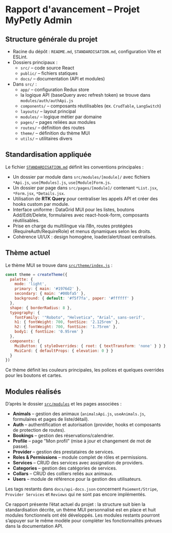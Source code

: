 # Rapport d'avancement – Projet MyPetly Admin

## Structure générale du projet

- Racine du dépôt : `README.md`, `STANDARDISATION.md`, configuration Vite et ESLint.
- Dossiers principaux :
  - `src/` – code source React
  - `public/` – fichiers statiques
  - `docs/` – documentation (API et modules)
- Dans `src/` :
  - `app/` – configuration Redux store
  - la logique API (baseQuery avec refresh token) se trouve dans `modules/auth/authApi.js`
  - `components/` – composants réutilisables (ex. `CrudTable`, `LangSwitch`)
  - `layouts/` – layout principal
  - `modules/` – logique métier par domaine
  - `pages/` – pages reliées aux modules
  - `routes/` – définition des routes
  - `theme/` – définition du thème MUI
  - `utils/` – utilitaires divers

## Standardisation appliquée

Le fichier [`STANDARDISATION.md`](../STANDARDISATION.md) définit les conventions principales :

- Un dossier par module dans `src/modules/[module]/` avec fichiers `*Api.js`, `use[Modules].js`, `use[Module]Form.js`.
- Un dossier par page dans `src/pages/[module]/` contenant `*List.jsx`, `*Form.jsx`, `*Details.jsx`.
- Utilisation de **RTK Query** pour centraliser les appels API et créer des hooks custom par module.
- Interface uniforme : DataGrid MUI pour les listes, boutons Add/Edit/Delete, formulaires avec react-hook-form, composants réutilisables.
- Prise en charge du multilingue via i18n, routes protégées (RequireAuth/RequireRole) et menus dynamiques selon les droits.
- Cohérence UI/UX : design homogène, loader/alert/toast centralisés.

## Thème actuel

Le thème MUI se trouve dans [`src/theme/index.js`](../src/theme/index.js) :

```javascript
const theme = createTheme({
  palette: {
    mode: 'light',
    primary: { main: '#1976d2' },
    secondary: { main: '#00bfa5' },
    background: { default: '#f5f7fa', paper: '#ffffff' }
  },
  shape: { borderRadius: 8 },
  typography: {
    fontFamily: '"Roboto", "Helvetica", "Arial", sans-serif',
    h1: { fontWeight: 700, fontSize: '2.125rem' },
    h2: { fontWeight: 700, fontSize: '1.75rem' },
    body1: { fontSize: '0.95rem' }
  },
  components: {
    MuiButton: { styleOverrides: { root: { textTransform: 'none' } } },
    MuiCard: { defaultProps: { elevation: 0 } }
  }
})
```

Ce thème définit les couleurs principales, les polices et quelques overrides pour les boutons et cartes.

## Modules réalisés

D’après le dossier [`src/modules`](../src/modules) et les pages associées :

- **Animals** – gestion des animaux (`animalsApi.js`, `useAnimals.js`, formulaires et pages de liste/détail).
- **Auth** – authentification et autorisation (provider, hooks et composants de protection de routes).
- **Bookings** – gestion des réservations/calendrier.
- **Profile** – page "Mon profil" (mise à jour et changement de mot de passe).
- **Provider** – gestion des prestataires de services.
- **Roles & Permissions** – module complet de rôles et permissions.
- **Services** – CRUD des services avec assignation de providers.
- **Categories** – gestion des catégories de services.
- **Collars** – CRUD des colliers reliés aux animaux.
- **Users** – module de référence pour la gestion des utilisateurs.

Les tags restants dans `docs/api-docs.json` concernent `Paiement/Stripe`, `Provider Services` et `Reviews` qui ne sont pas encore implémentés.

Ce rapport présente l’état actuel du projet : la structure suit bien la standardisation décrite, un thème MUI personnalisé est en place et huit modules fonctionnels ont été développés. Les modules restants pourront s’appuyer sur le même modèle pour compléter les fonctionnalités prévues dans la documentation API.
